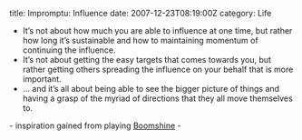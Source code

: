 title: Impromptu: Influence
date: 2007-12-23T08:19:00Z
category: Life

- It’s not about how much you are able to influence at one time, but rather how long it’s sustainable and how to maintaining momentum of continuing the influence.
- It’s not about getting the easy targets that comes towards you, but rather getting others spreading the influence on your behalf that is more important.
- … and it’s all about being able to see the bigger picture of things and having a grasp of the myriad of directions that they all move themselves to.

\- inspiration gained from playing [Boomshine](http://www.albinoblacksheep.com/games/boomshine) -
